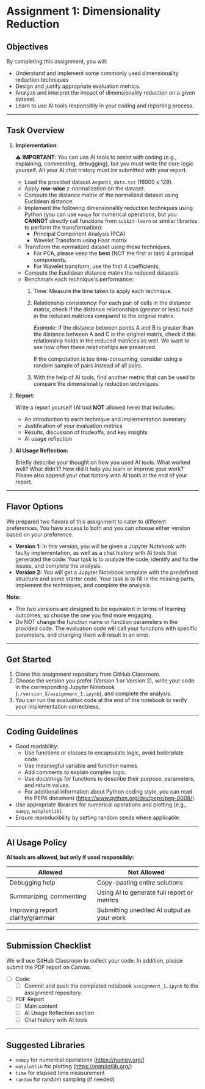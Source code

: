 # Assignment 1: Dimensionality Reduction

## Objectives

By completing this assignment, you will:

- Understand and implement some commonly used dimensionality reduction techniques
- Design and justify appropriate evaluation metrics.
- Analyze and interpret the impact of dimensionality reduction on a given dataset.
- Learn to use AI tools responsibly in your coding and reporting process.
---

## Task Overview

1. **Implementation:**

   ⚠️ **IMPORTANT**: You can use AI tools to assist with coding (e.g., explaining, commenting, debugging), 
      but you must write the core logic yourself. All your AI chat history must be submitted with your report.

   - Load the provided dataset `Asgmnt1_data.txt` (16000 x 128).
   - Apply **row-wise** z-normalization on the dataset.
   - Compute the distance matrix of the normalized dataset using Euclidean distance.
   - Implement the following dimensionality reduction techniques using Python (you can use `numpy` for numerical 
   operations, but you **CANNOT** directly call functions from `scikit-learn` or similar libraries to perform the transformation):
     - Principal Component Analysis (PCA)
     - Wavelet Transform using Haar matrix
   - Transform the normalized dataset using these techniques.
     - For PCA, please keep the **best** (NOT the first or last) 4 principal components.
     - For Wavelet transform, use the first 4 coefficients.
   - Compute the Euclidean distance matrix the reduced datasets.
   - Benchmark each technique's performance:
     1. Time: Measure the time taken to apply each technique.
     2. Relationship consistency: For each pair of cells in the distance matrix, check if the distance relationships (greater or 
        less) hold in the reduced matrices compared to the original matrix.

        *Example*: If the distance between points A and B is greater than the distance between A and C in the original matrix,
        check if this relationship holds in the reduced matrices as well. We want to see how often these relationships are preserved.
        
        If the computation is too time-consuming, consider using a random sample of pairs instead of all pairs.

     3. With the help of AI tools, find another metric that can be used to compare the dimensionality reduction techniques.

2. **Report:**

   Write a report yourself (AI tool **NOT** allowed here) that includes:
   - An introduction to each technique and implementation summary
   - Justification of your evaluation metrics
   - Results, discussion of tradeoffs, and key insights
   - AI usage reflection
   
3. **AI Usage Reflection:**
   
   Briefly describe your thought on how you used AI tools. What worked well? What didn't? How did it help you learn or improve your work? 
   Please also append your chat history with AI tools at the end of your report.

---

## Flavor Options

We prepared two flavors of this assignment to cater to different preferences. 
You have access to both and you can choose either version based on your preference.

- **Version 1:** In this version, you will be given a Jupyter Notebook with faulty implementation, as well as a chat history with
  AI tools that generated the code. Your task is to analyze the code, identify and fix the issues, and complete the analysis.
- **Version 2:** You will get a Jupyter Notebook template with the predefined structure and some 
  starter code. Your task is to fill in the missing parts, implement the techniques, and complete the analysis.

**Note:** 
- The two versions are designed to be equivalent in terms of learning outcomes, so choose the one you find more engaging.
- Do NOT change the function name or function parameters in the provided code. 
  The evaluation code will call your functions with specific parameters, and changing them will result in an error.

---

## Get Started
1. Clone this assignment repository from GitHub Classroom.
2. Choose the version you prefer (Version 1 or Version 2), write your code in the corresponding Jupyter Notebook (`./version_X/assignment_1.ipynb`), and complete the analysis.
3. You can run the evaluation code at the end of the notebook to verify your implementation correctness.
---

## Coding Guidelines
- Good readability:
  - Use functions or classes to encapsulate logic, avoid boilerplate code.
  - Use meaningful variable and function names.
  - Add comments to explain complex logic.
  - Use docstrings for functions to describe their purpose, parameters, and return values.
  - For additional information about Python coding style, you can read the PEP8 document (https://www.python.org/dev/peps/pep-0008/).
- Use appropriate libraries for numerical operations and plotting (e.g., `numpy`, `matplotlib`).
- Ensure reproducibility by setting random seeds where applicable.

---

## AI Usage Policy

**AI tools are allowed, but only if used responsibly:**

| Allowed                          | Not Allowed                                 |
|----------------------------------|---------------------------------------------|
| Debugging help                   | Copy-pasting entire solutions               |
| Summarizing, commenting          | Using AI to generate full report or metrics |
| Improving report clarity/grammar | Submitting unedited AI output as your work  |


---

## Submission Checklist

We will use GitHub Classroom to collect your code. In addition, please submit the PDF report on Canvas.

- [ ] Code: 
  - [ ] Commit and push the completed notebook `assignment_1.ipynb` to the assignment repository.
- [ ] PDF Report
  - [ ] Main content
  - [ ] AI Usage Reflection section
  - [ ] Chat history with AI tools

---

## Suggested Libraries

- `numpy` for numerical operations (https://numpy.org/)
- `matplotlib` for plotting (https://matplotlib.org/)
- `time` for elapsed time measurement
- `random` for random sampling (if needed)
